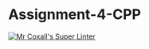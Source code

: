 # Assignment-4-CPP

[![Mr Coxall's Super Linter](https://github.com/Cameron-Diedrich/Assignment-4-CPP/workflows/Mr%20Coxall's%20Super%20Linter/badge.svg)](https://github.com/Cameron-Diedrich/Assignment-4-CPP/actions/)
